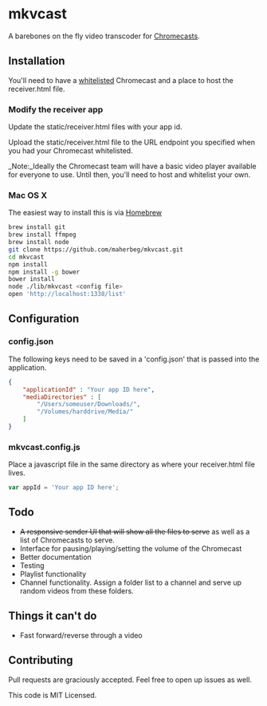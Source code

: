 # mkvcast
A barebones on the fly video transcoder for [Chromecasts](https://developers.google.com/cast/).

## Installation
You'll need to have a [whitelisted](https://developers.google.com/cast/whitelisting#whitelist-receiver) Chromecast and a place to host the receiver.html file.
### Modify the receiver app
Update the static/receiver.html files with your app id.

Upload the static/receiver.html file to the URL endpoint you specified when you had your Chromecast whitelisted.

_Note:_Ideally the Chromecast team will have a basic video player available for everyone to use. Until then, you'll need to host and whitelist your own.

### Mac OS X
The easiest way to install this is via [Homebrew](http://brew.sh)
```bash
brew install git
brew install ffmpeg
brew install node
git clone https://github.com/maherbeg/mkvcast.git
cd mkvcast
npm install
npm install -g bower
bower install
node ./lib/mkvcast <config file>
open 'http://localhost:1338/list'
```

## Configuration
### config.json
The following keys need to be saved in a 'config.json' that is passed into the application.
```json
{
    "applicationId" : "Your app ID here",
    "mediaDirectories" : [
        "/Users/someuser/Downloads/",
        "/Volumes/harddrive/Media/"
    ]
}
```
### mkvcast.config.js
Place a javascript file in the same directory as where your receiver.html file lives.
```javascript
var appId = 'Your app ID here';
```

## Todo
* ~~A responsive sender UI that will show all the files to serve~~ as well as a list of Chromecasts to serve.
* Interface for pausing/playing/setting the volume of the Chromecast
* Better documentation
* Testing
* Playlist functionality
* Channel functionality. Assign a folder list to a channel and serve up random videos from these folders.

## Things it can't do
* Fast forward/reverse through a video

## Contributing
Pull requests are graciously accepted. Feel free to open up issues as well.

This code is MIT Licensed.
